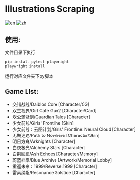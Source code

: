 # Illustrations Scraping

[![en](https://img.shields.io/badge/lang-en-red.svg)](https://github.com/CamelliaV/illustration-scraping/README.md) [![zh](https://img.shields.io/badge/lang-zh-blue.svg)](https://github.com/CamelliaV/illustration-scraping/README.zh.md)

## 使用:
文件目录下执行
```shell
pip install pytest-playwright
playwright install
```
运行对应文件夹下py脚本

## Game List:

- 交错战线/Daiblos Core [Character/CG]
- 双生视界/Girl Cafe Gun2 [Character/Card]
- 坎公骑冠剑/Guardian Tales [Character]
- 少女前线/Girls' Frontline [Skin]
- 少女前线：云图计划/Girls' Frontline: Neural Cloud [Character]
- 无期迷途/Path to Nowhere [Character/Skin]
- 明日方舟/Arknights [Character]
- 白夜极光/Alchemy Stars [Character]
- 白荆回廊/Ash Echoes [Character/Memory]
- 蔚蓝档案/Blue Archive [Artwork/Memorial Lobby]
- 重返未来：1999/Reverse:1999 [Character]
- 雷索纳斯/Resonance Solstice [Character]
